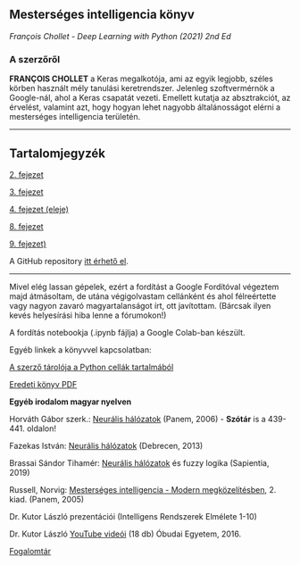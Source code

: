 ## Mesterséges intelligencia könyv
*François Chollet - Deep Learning with Python (2021) 2nd Ed*

### A szerzőről

**FRANÇOIS CHOLLET** a Keras megalkotója, ami az egyik legjobb, széles körben használt mély tanulási keretrendszer. Jelenleg szoftvermérnök a Google-nál, ahol a Keras csapatát vezeti. Emellett kutatja az absztrakciót, az érvelést, valamint azt, hogy hogyan lehet nagyobb általánosságot elérni a mesterséges intelligencia területén.

---

## Tartalomjegyzék
[2. fejezet](chapter02.md)

[3. fejezet](chapter03.md)

[4. fejezet (eleje)](chapter04.md)

[8. fejezet](chapter08.md)

[9. fejezet)](chapter09.md)

A GitHub repository [itt érhető el](https://github.com/nagys5/Deep-Learning-with-Python-HUN/tree/main).

---

Mivel elég lassan gépelek, ezért a fordítást a Google Fordítóval végeztem majd átmásoltam, de utána végigolvastam cellánként és ahol félreértette vagy nagyon zavaró magyartalanságot írt, ott javítottam. (Bárcsak ilyen kevés helyesírási hiba lenne a fórumokon!) 

A fordítás notebookja (.ipynb fájlja) a Google Colab-ban készült. 

Egyéb linkek a könyvvel kapcsolatban:

[A szerző tárolója a Python cellák tartalmából](https://github.com/fchollet/deep-learning-with-python-notebooks)

[Eredeti könyv PDF](https://sourestdeeds.github.io/pdf/Deep%20Learning%20with%20Python.pdf)

**Egyéb irodalom magyar nyelven**

Horváth Gábor szerk.: [Neurális hálózatok](https://dtk.tankonyvtar.hu/bitstream/handle/123456789/8850/0026_neuralis_4_4.pdf?sequence=2&isAllowed=y) (Panem, 2006) - **Szótár** is a 439-441. oldalon!

Fazekas István: [Neurális hálózatok](https://gyires.inf.unideb.hu/GyBITT/19/Neuralis_halozatok_v8.pdf) (Debrecen, 2013)

Brassai Sándor Tihamér: [Neurális hálózatok](http://real.mtak.hu/122603/1/BrassaiSandor_Neuralis%20halozatok_REAL.pdf) és fuzzy logika (Sapientia, 2019)

Russell, Norvig: [Mesterséges intelligencia - Modern megközelítésben](https://web.archive.org/web/20201004013724/https://regi.tankonyvtar.hu/hu/tartalom/tamop425/0026_mi_4_4/0026_mi_4_4.pdf), 2. kiad. (Panem, 2005)

Dr. Kutor László prezentációi (Intelligens Rendszerek Elmélete 1-10)

Dr. Kutor László [YouTube videói](https://www.youtube.com/playlist?list=PLSBcNSXgMqrfme530QKqLGJBqt8HN0sCd) (18 db) Óbudai Egyetem, 2016.

[Fogalomtár](https://web.archive.org/web/20221202163258/https://mialmanach.mit.bme.hu/fogalomtar)

